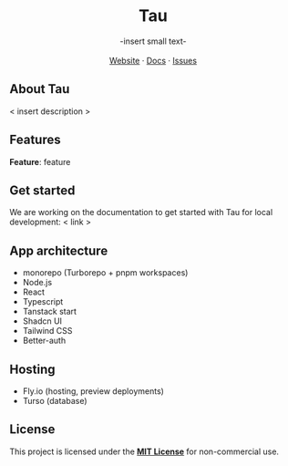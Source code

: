 <p align="center">
	<h1 align="center"><b>Tau</b></h1>
<p align="center">
    -insert small text-
    <br />
    <br />
    <a href="#">Website</a>
    ·
    <a href="#">Docs</a>
    ·
    <a href="#">Issues</a>
  </p>
</p>

## About Tau

< insert description >

## Features

**Feature**: feature

## Get started

We are working on the documentation to get started with Tau for local development: < link >

## App architecture

- monorepo (Turborepo + pnpm workspaces)
- Node.js
- React
- Typescript
- Tanstack start
- Shadcn UI
- Tailwind CSS
- Better-auth

## Hosting

- Fly.io (hosting, preview deployments)
- Turso (database)

## License

This project is licensed under the **[MIT License](https://opensource.org/license/mit)** for non-commercial use.
